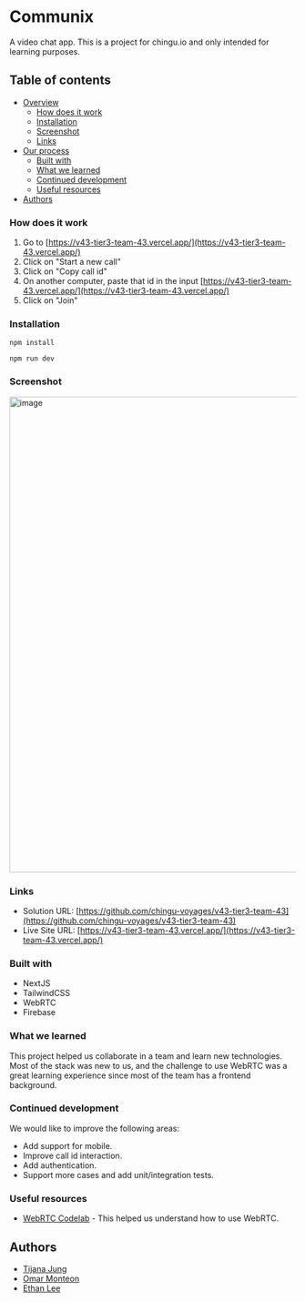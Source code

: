# Communix

A video chat app.
This is a project for chingu.io and only intended for learning purposes.

## Table of contents

- [Overview](#overview)
  - [How does it work](#how-does-it-work)
  - [Installation](#installation)
  - [Screenshot](#screenshot)
  - [Links](#links)
- [Our process](#our-process)
  - [Built with](#built-with)
  - [What we learned](#what-we-learned)
  - [Continued development](#continued-development)
  - [Useful resources](#useful-resources)
- [Authors](#authors)

### How does it work

1. Go to [https://v43-tier3-team-43.vercel.app/](https://v43-tier3-team-43.vercel.app/)
2. Click on "Start a new call"
3. Click on "Copy call id"
4. On another computer, paste that id in the input [https://v43-tier3-team-43.vercel.app/](https://v43-tier3-team-43.vercel.app/)
5. Click on "Join"

### Installation

```
npm install

npm run dev
```

### Screenshot

<img width="836" alt="image" src="https://user-images.githubusercontent.com/2767295/233196312-7901f21c-136d-4654-bef1-ca9cc3d3902f.png">

### Links

- Solution URL: [https://github.com/chingu-voyages/v43-tier3-team-43](https://github.com/chingu-voyages/v43-tier3-team-43)
- Live Site URL: [https://v43-tier3-team-43.vercel.app/](https://v43-tier3-team-43.vercel.app/)

### Built with

- NextJS
- TailwindCSS
- WebRTC
- Firebase

### What we learned

This project helped us collaborate in a team and learn new technologies. Most of the stack was new to us, and the challenge to use WebRTC was a great learning experience since most of the team has a frontend background.

### Continued development

We would like to improve the following areas:

- Add support for mobile.
- Improve call id interaction.
- Add authentication.
- Support more cases and add unit/integration tests.

### Useful resources

- [WebRTC Codelab](https://webrtc.org/getting-started/firebase-rtc-codelab) - This helped us understand how to use WebRTC.

## Authors

- [Tijana Jung](https://github.com/elsalvadordali)
- [Omar Monteon](https://github.com/omonteon)
- [Ethan Lee](https://github.com/ethan-lee-dev1)
